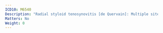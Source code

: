 ```yaml
---
ICD10: M6540
Description: "Radial styloid tenosynovitis [de Quervain]: Multiple sites"
Matters: No
Weight: 0
---
```


